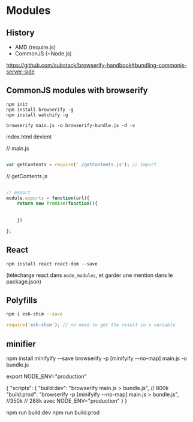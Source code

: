 # Modules


## History

* AMD (require.js)
* CommonJS (~Node.js)

https://github.com/substack/browserify-handbook#bundling-commonjs-server-side


## CommonJS modules with browserify

```
npm init
npm install browserify -g
npm install watchify -g

browserify main.js -o browserify-bundle.js -d -v
```


index.html devient
<script defer src="browserify-bundle.js"></script>


// main.js
```js

var getContents = require('./getContents.js'); // import


```


// getContents.js
````js

// export
module.exports = function(url){
    return new Promise(function(){
    
    
    })

};

````


## React

```
npm install react react-dom --save
```

(télécharge react dans `node_modules`, et garder une mention dans le package.json)



## Polyfills

```bash
npm i es6-shim --save
```

```js
require('es6-shim'); // no need to get the result in a variable
```


## minifier

npm install minifyify --save
browserify -p [minifyify --no-map] main.js -o bundle.js

export NODE_ENV="production"

{
    "scripts": {
        "build:dev": "browserify main.js > bundle.js", // 800k
        "build:prod": "browserify -p [minifyify --no-map] main.js > bundle.js", //350k
        // 288k avec NODE_ENV="production"
    }
}

npm run build:dev
npm run build:prod








